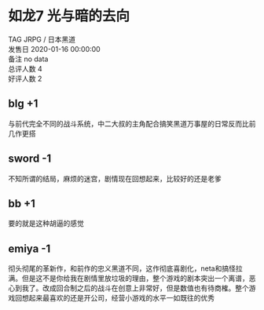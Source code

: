 



# 如龙7 光与暗的去向
  
TAG JRPG / 日本黑道  
发售日 2020-01-16 00:00:00  
备注 no data  
总评人数 4  
好评人数 2
## blg +1


与前代完全不同的战斗系统，中二大叔的主角配合搞笑黑道万事屋的日常反而比前几作更搭
## sword -1


不知所谓的结局，麻烦的迷宫，剧情现在回想起来，比较好的还是老爹
## bb +1


要的就是这种胡逼的感觉
## emiya -1


彻头彻尾的革新作，和前作的忠义黑道不同，这作彻底喜剧化，neta和搞怪拉满。但是这不是你给我在剧情里放垃圾的理由，整个游戏的剧本突出一个离谱，恶心到我了。改成回合制之后的战斗在创意上非常好，但是数值也有待商榷。整个游戏回想起来最喜欢的还是开公司，经营小游戏的水平一如既往的优秀
